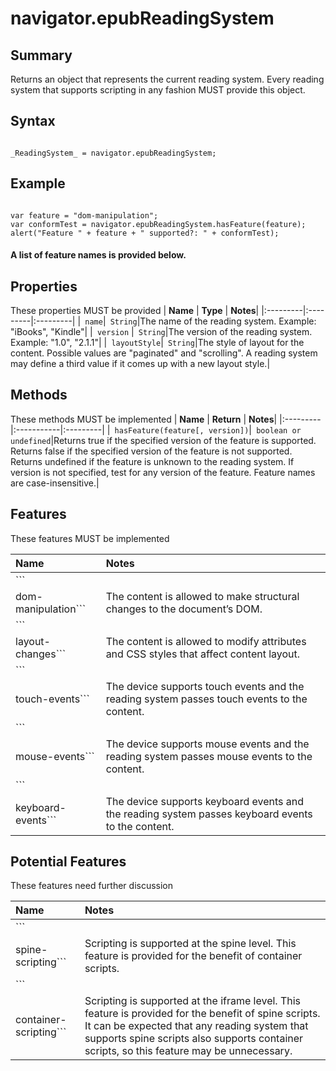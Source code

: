 # navigator.epubReadingSystem #

## Summary ##
Returns an object that represents the current reading system. Every reading system that supports scripting in any fashion MUST provide this object.


## Syntax ##
```

_ReadingSystem_ = navigator.epubReadingSystem;
```


## Example ##
```

var feature = "dom-manipulation";
var conformTest = navigator.epubReadingSystem.hasFeature(feature);
alert("Feature " + feature + " supported?: " + conformTest);
```

#### A list of feature names is provided below. ####


## Properties ##
These properties MUST be provided
| **Name** | **Type** | **Notes**|
|:---------|:---------|:---------|
|```
name```|```
String```|The name of the reading system. Example: "iBooks", "Kindle"|
|```
version```	|```
String```|The version of the reading system. Example: "1.0", "2.1.1"|
|```
layoutStyle```|```
String```|The style of layout for the content. Possible values are "paginated" and "scrolling". A reading system may define a third value if it comes up with a new layout style.|


## Methods ##
These methods MUST be implemented
| **Name** | **Return** | **Notes**|
|:---------|:-----------|:---------|
|```
hasFeature(feature[, version])```|```
boolean or undefined```|Returns true if the specified version of the feature is supported. Returns false if the specified version of the feature is not supported. Returns undefined if the feature is unknown to the reading system. If version is not specified, test for any version of the feature. Feature names are case-insensitive.|



## Features ##
These features MUST be implemented

| **Name** |  **Notes**|
|:---------|:----------|
|```
dom-manipulation```|	The content is allowed to make structural changes to the document’s DOM.|
|```
layout-changes```|	The content is allowed to modify attributes and CSS styles that affect content layout.|
|```
touch-events```|	The device supports touch events and the reading system passes touch events to the content.|
|```
mouse-events```|	The device supports mouse events and the reading system passes mouse events to the content.|
|```
keyboard-events```|	The device supports keyboard events and the reading system passes keyboard events to the content.|



## Potential Features ##
These features need further discussion

| **Name** |  **Notes**|
|:---------|:----------|
|```
spine-scripting```|Scripting is supported at the spine level. This feature is provided for the benefit of container scripts.|
|```
container-scripting```|Scripting is supported at the iframe level. This feature is provided for the benefit of spine scripts. It can be expected that any reading system that supports spine scripts also supports container scripts, so this feature may be unnecessary.|